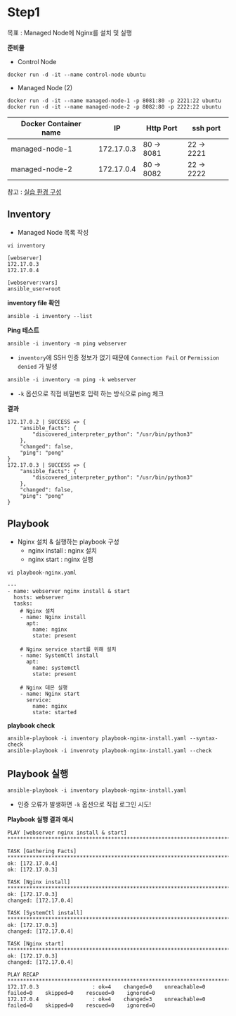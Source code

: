 # Step1

목표 : Managed Node에 Nginx를 설치 및 실행

**준비물**
* Control Node
```
docker run -d -it --name control-node ubuntu
```

* Managed Node (2)
```
docker run -d -it --name managed-node-1 -p 8081:80 -p 2221:22 ubuntu
docker run -d -it --name managed-node-2 -p 8082:80 -p 2222:22 ubuntu
```
| Docker Container name | IP         | Http Port  | ssh port   | 
|-----------------------|------------|------------|------------|
| managed-node-1        | 172.17.0.3 | 80 -> 8081 | 22 -> 2221 |
| managed-node-2        | 172.17.0.4 | 80 -> 8082 | 22 -> 2222 |

참고 : [실습 환경 구성](../Tutorial-Environment/README.md)


## Inventory
* Managed Node 목록 작성

`vi inventory`
```
[webserver]
172.17.0.3
172.17.0.4

[webserver:vars]
ansible_user=root
```

**inventory file 확인**
```
ansible -i inventory --list
```

**Ping 테스트**
```
ansible -i inventory -m ping webserver
```
* `inventory`에 SSH 인증 정보가 없기 때문에 `Connection Fail` or `Permission denied` 가 발생
```
ansible -i inventory -m ping -k webserver
```
* `-k` 옵션으로 직접 비밀번호 입력 하는 방식으로 ping 체크

**결과**
```
172.17.0.2 | SUCCESS => {
    "ansible_facts": {
        "discovered_interpreter_python": "/usr/bin/python3"
    },
    "changed": false,
    "ping": "pong"
}
172.17.0.3 | SUCCESS => {
    "ansible_facts": {
        "discovered_interpreter_python": "/usr/bin/python3"
    },
    "changed": false,
    "ping": "pong"
}
```

## Playbook
* Nginx 설치 & 실행하는 playbook 구성
    * nginx install : nginx 설치
    * nginx start : nginx 실행

`vi playbook-nginx.yaml`
```
---
- name: webserver nginx install & start
  hosts: webserver
  tasks:
    # Nginx 설치
    - name: Nginx install
      apt:
        name: nginx
        state: present
        
    # Nginx service start를 위해 설치
    - name: SystemCtl install
      apt:
        name: systemctl
        state: present
        
    # Nginx 데몬 실행
    - name: Nginx start
      service:
        name: nginx
        state: started

```

**playbook check**
```
ansible-playbook -i inventory playbook-nginx-install.yaml --syntax-check
ansible-playbook -i invenroty playbook-nginx-install.yaml --check
```


## Playbook 실행
```
ansible-playbook -i inventory playbook-nginx-install.yaml
```
* 인증 오류가 발생하면 `-k` 옵션으로 직접 로그인 시도!

**Playbook 실행 결과 예시**
```
PLAY [webserver nginx install & start] *********************************************************************************

TASK [Gathering Facts] *************************************************************************************************
ok: [172.17.0.4]
ok: [172.17.0.3]

TASK [Nginx install] ***************************************************************************************************
ok: [172.17.0.3]
changed: [172.17.0.4]

TASK [SystemCtl install] ***********************************************************************************************
ok: [172.17.0.3]
changed: [172.17.0.4]

TASK [Nginx start] *****************************************************************************************************
ok: [172.17.0.3]
changed: [172.17.0.4]

PLAY RECAP *************************************************************************************************************
172.17.0.3                 : ok=4    changed=0    unreachable=0    failed=0    skipped=0    rescued=0    ignored=0
172.17.0.4                 : ok=4    changed=3    unreachable=0    failed=0    skipped=0    rescued=0    ignored=0

```









